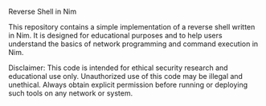 Reverse Shell in Nim


This repository contains a simple implementation of a reverse shell written in Nim. It is designed for educational purposes and to help users understand the basics of network programming and command execution in Nim.

Disclaimer: This code is intended for ethical security research and educational use only. Unauthorized use of this code may be illegal and unethical. Always obtain explicit permission before running or deploying such tools on any network or system.
